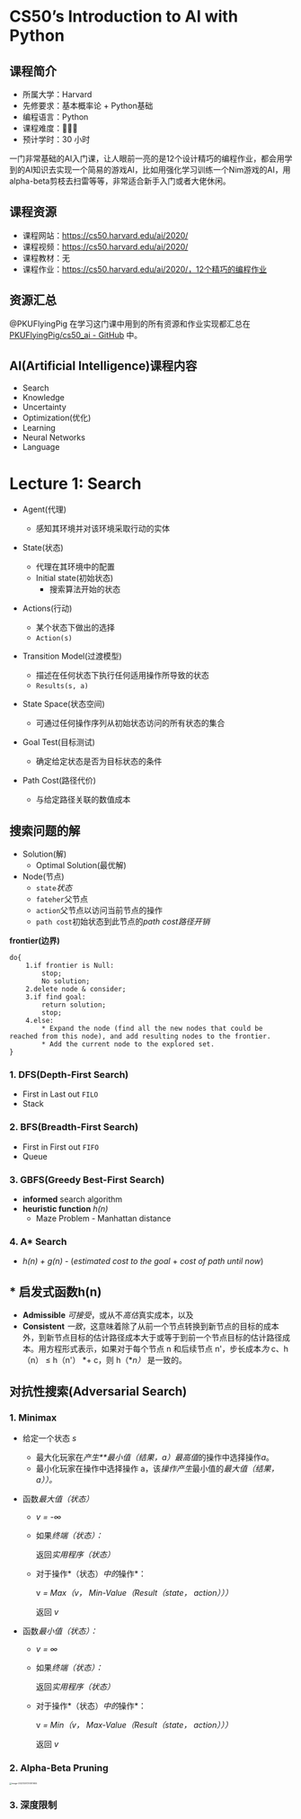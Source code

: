 # CS50’s Introduction to AI with Python

## 课程简介

- 所属大学：Harvard
- 先修要求：基本概率论 + Python基础
- 编程语言：Python
- 课程难度：🌟🌟🌟
- 预计学时：30 小时

一门非常基础的AI入门课，让人眼前一亮的是12个设计精巧的编程作业，都会用学到的AI知识去实现一个简易的游戏AI，比如用强化学习训练一个Nim游戏的AI，用alpha-beta剪枝去扫雷等等，非常适合新手入门或者大佬休闲。

## 课程资源

- 课程网站：https://cs50.harvard.edu/ai/2020/
- 课程视频：https://cs50.harvard.edu/ai/2020/
- 课程教材：无
- 课程作业：https://cs50.harvard.edu/ai/2020/，12个精巧的编程作业

## 资源汇总

@PKUFlyingPig 在学习这门课中用到的所有资源和作业实现都汇总在 [PKUFlyingPig/cs50_ai - GitHub](https://github.com/PKUFlyingPig/cs50_ai) 中。

## AI(Artificial Intelligence)课程内容

- Search
- Knowledge
- Uncertainty
- Optimization(优化)
- Learning
- Neural Networks
- Language

# Lecture 1: Search

- Agent(代理)
  - 感知其环境并对该环境采取行动的实体
- State(状态)
  - 代理在其环境中的配置
  - Initial state(初始状态)
    - 搜索算法开始的状态
- Actions(行动)
  - 某个状态下做出的选择
  - `Action(s)`

- Transition Model(过渡模型)
  - 描述在任何状态下执行任何适用操作所导致的状态
  - `Results(s, a)`
- State Space(状态空间)
  - 可通过任何操作序列从初始状态访问的所有状态的集合

- Goal Test(目标测试)
  - 确定给定状态是否为目标状态的条件
- Path Cost(路径代价)
  - 与给定路径关联的数值成本

## 搜索问题的解

- Solution(解)
  - Optimal Solution(最优解)
- Node(节点)
  - `state`*状态*
  - `fateher`父节点
  - `action`父节点以访问当前节点的操作
  - `path cost`初始状态到此节点的*path cost路径开销*

**frontier(边界)**

```
do{
	1.if frontier is Null:
		stop;
		No solution;
	2.delete node & consider;
	3.if find goal:
		return solution;
		stop;
	4.else:
		* Expand the node (find all the new nodes that could be reached from this node), and add resulting nodes to the frontier.
		* Add the current node to the explored set.
}
```

### 1. DFS(Depth-First Search)

- First in Last out `FILO`
- Stack

### 2. BFS(Breadth-First Search)

- First in First out `FIFO`
- Queue

### 3. GBFS(Greedy Best-First Search)

-  **informed** search algorithm
- **heuristic function** *h(n)*
  - Maze Problem - Manhattan distance

### 4. A* Search

- *h(n) + g(n)* - (*estimated cost to the goal* + *cost of path until now*)

## * 启发式函数h(n)

- **Admissible** *可接受*，或从不*高估*真实成本，以及
- **Consistent** *一致*，这意味着除了从前一个节点转换到新节点的目标的成本外，到新节点目标的估计路径成本大于或等于到前一个节点目标的估计路径成本。用方程形式表示，如果对于每个节点 n 和后续节点 n'，步长成本*为* c、h（n） ≤ h（n'） *+ c，则 h（**n）* 是一致的。

## 对抗性搜索(Adversarial Search)

### 1. Minimax

- 给定一个状态 *s*

  - 最大化玩家在*产生**最小值（结果，a）最高值*的操作中选择操作*a*。
  - 最小化玩家在操作中选择操作 a，该*操作产生*最小值的*最大值（结果，a））。*

- 函数*最大值（状态）*

  - *v = -∞*

  - 如果*终端（状态）：*

    返回*实用程序（状态）*

  - 对于操作*（状态）*中的*操作*：

    v *= Max（v， Min-Value（Result（state， action）））*

    返回 *v*

- 函数*最小值（状态）：*

  - *v = ∞*

  - 如果*终端（状态）：*

    返回*实用程序（状态）*

  - 对于操作*（状态）*中的*操作*：

    v *= Min（v， Max-Value（Result（state， action）））*

    返回 *v*

### 2. Alpha-Beta Pruning

<img src="https://s2.loli.net/2022/12/07/TqONWMaGp9h3HPm.png" alt="image-20221207214101655" style="zoom: 25%;" />

### 3. 深度限制

